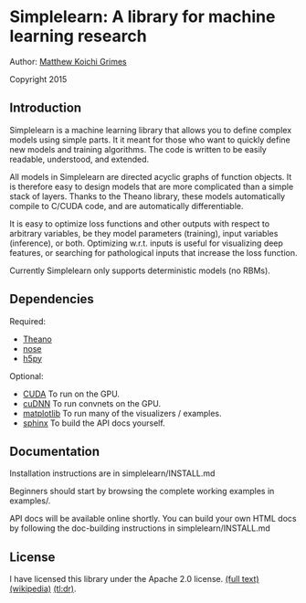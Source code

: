 Simplelearn: A library for machine learning research
====================================================

Author: [Matthew Koichi Grimes](http://mkg.cc)

Copyright 2015

Introduction
------------

Simplelearn is a machine learning library that allows you to define complex
models using simple parts. It it meant for those who want to quickly define new
models and training algorithms. The code is written to be easily readable,
understood, and extended.

All models in Simplelearn are directed acyclic graphs of function objects. It
is therefore easy to design models that are more complicated than a simple
stack of layers. Thanks to the Theano library, these models automatically
compile to C/CUDA code, and are automatically differentiable.

It is easy to optimize loss functions and other outputs with respect to
arbitrary variables, be they model parameters (training), input variables
(inference), or both. Optimizing w.r.t. inputs is useful for visualizing deep
features, or searching for pathological inputs that increase the loss function.

Currently Simplelearn only supports deterministic models (no RBMs).

Dependencies
------------
Required:

* [Theano](http://www.deeplearning.net/software/theano/)
* [nose](http://nose.readthedocs.org/en/latest/)
* [h5py](http://www.h5py.org/)

Optional:

* [CUDA](https://developer.nvidia.com/cuda-zone) To run on the GPU.
* [cuDNN](https://developer.nvidia.com/cuDNN) To run convnets on the GPU.
* [matplotlib](http://matplotlib.org/) To run many of the visualizers / examples.
* [sphinx](http://sphinx-doc.org/) To build the API docs yourself.

Documentation
-------------

Installation instructions are in simplelearn/INSTALL.md

Beginners should start by browsing the complete working examples in examples/.

API docs will be available online shortly. You can build your own HTML docs
by following the doc-building instructions in simplelearn/INSTALL.md

License
-------

I have licensed this library under the Apache 2.0 license.
[(full text)](https://www.apache.org/licenses/LICENSE-2.0.html)
[(wikipedia)](http://en.wikipedia.org/wiki/Apache_License)
[(tl:dr)](https://tldrlegal.com/license/apache-license-2.0-%28apache-2.0%29).
